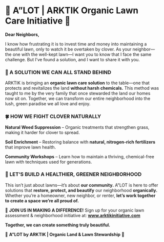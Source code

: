 # **🌿 A”LOT | ARKTIK Organic Lawn Care Initiative 🌿**  

**Dear Neighbors,**

I know how frustrating it is to invest time and money into maintaining a beautiful lawn, only to watch it be overtaken by clover. As your neighbor—the one with the well-kept lawn—I want you to know that I face the same challenge. But I’ve found a solution, and I want to share it with you.

### **🌱 A SOLUTION WE CAN ALL STAND BEHIND**

ARKTIK is bringing an **organic lawn care solution** to the table—one that protects and revitalizes the land **without harsh chemicals.** This method was taught to me by the very family that once stewarded the land our homes now sit on. Together, we can transform our entire neighborhood into the lush, green paradise we all love and enjoy.

### **🍀 HOW WE FIGHT CLOVER NATURALLY**
**Natural Weed Suppression** – Organic treatments that strengthen grass, making it harder for clover to spread.

**Soil Enrichment** – Restoring balance with **natural, nitrogen-rich fertilizers** that improve lawn health.

**Community Workshops** – Learn how to maintain a thriving, chemical-free lawn with techniques used for generations.

### **🌾 LET’S BUILD A HEALTHIER, GREENER NEIGHBORHOOD**

This isn’t just about lawns—it’s about **our community.** A”LOT is here to offer solutions that **restore, protect, and beautify** our neighborhood **organically.** Whether you’re a homeowner, new neighbor, or renter, **let’s work together to create a space we’re all proud of.**

📩 **JOIN US IN MAKING A DIFFERENCE!**
Sign up for your organic lawn assessment & neighborhood initiative at: **www.arktikinitiative.com**

**Together, we can create something truly beautiful.**

🌱 **A”LOT by ARKTIK | Organic Land & Lawn Stewardship** 🌱

